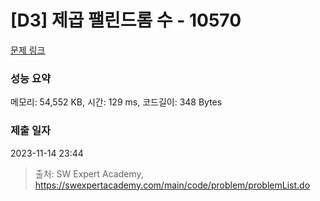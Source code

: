 # [D3] 제곱 팰린드롬 수 - 10570 

[문제 링크](https://swexpertacademy.com/main/code/problem/problemDetail.do?contestProbId=AXO72aaqPrcDFAXS) 

### 성능 요약

메모리: 54,552 KB, 시간: 129 ms, 코드길이: 348 Bytes

### 제출 일자

2023-11-14 23:44



> 출처: SW Expert Academy, https://swexpertacademy.com/main/code/problem/problemList.do